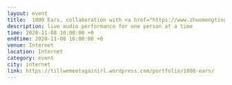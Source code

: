 ```yaml
---
layout: event
title:  1000 Ears, collaboration with <a href="https://www.zhuomengting.com/">Mengting Zhuo</a>
description: live audio performance for one person at a time
time: 2020-11-08 10:00:00 +0
endtime: 2020-11-08 16:00:00 +0
venue: Internet
location: Internet
category: event
city: internet
link: https://tillwemeetagainirl.wordpress.com/portfolio/1000-ears/
---
```

